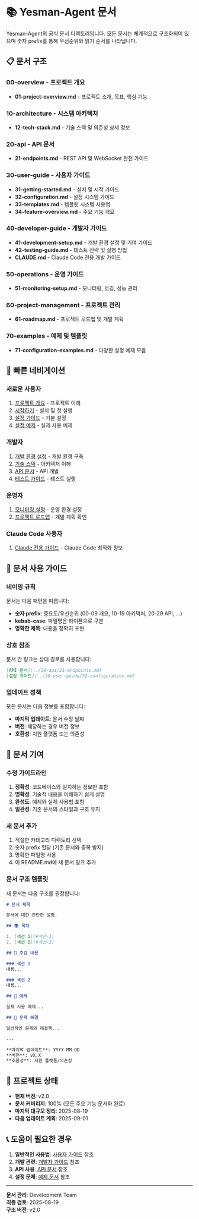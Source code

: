# 📚 Yesman-Agent 문서

Yesman-Agent의 공식 문서 디렉토리입니다. 모든 문서는 체계적으로 구조화되어 있으며 숫자 prefix를 통해 우선순위와 읽기 순서를 나타냅니다.

## 📋 문서 구조

### 00-overview - 프로젝트 개요

- **01-project-overview.md** - 프로젝트 소개, 목표, 핵심 기능

### 10-architecture - 시스템 아키텍처

- **12-tech-stack.md** - 기술 스택 및 의존성 상세 정보

### 20-api - API 문서

- **21-endpoints.md** - REST API 및 WebSocket 완전 가이드

### 30-user-guide - 사용자 가이드

- **31-getting-started.md** - 설치 및 시작 가이드
- **32-configuration.md** - 설정 시스템 가이드
- **33-templates.md** - 템플릿 시스템 사용법
- **34-feature-overview.md** - 주요 기능 개요

### 40-developer-guide - 개발자 가이드

- **41-development-setup.md** - 개발 환경 설정 및 기여 가이드
- **42-testing-guide.md** - 테스트 전략 및 실행 방법
- **CLAUDE.md** - Claude Code 전용 개발 가이드

### 50-operations - 운영 가이드

- **51-monitoring-setup.md** - 모니터링, 로깅, 성능 관리

### 60-project-management - 프로젝트 관리

- **61-roadmap.md** - 프로젝트 로드맵 및 개발 계획

### 70-examples - 예제 및 템플릿

- **71-configuration-examples.md** - 다양한 설정 예제 모음

## 🎯 빠른 네비게이션

### 새로운 사용자

1. [프로젝트 개요](00-overview/01-project-overview.md) - 프로젝트 이해
1. [시작하기](30-user-guide/31-getting-started.md) - 설치 및 첫 실행
1. [설정 가이드](30-user-guide/32-configuration.md) - 기본 설정
1. [설정 예제](70-examples/71-configuration-examples.md) - 실제 사용 예제

### 개발자

1. [개발 환경 설정](40-developer-guide/41-development-setup.md) - 개발 환경 구축
1. [기술 스택](10-architecture/12-tech-stack.md) - 아키텍처 이해
1. [API 문서](20-api/21-endpoints.md) - API 개발
1. [테스트 가이드](40-developer-guide/42-testing-guide.md) - 테스트 실행

### 운영자

1. [모니터링 설정](50-operations/51-monitoring-setup.md) - 운영 환경 설정
1. [프로젝트 로드맵](60-project-management/61-roadmap.md) - 개발 계획 확인

### Claude Code 사용자

1. [Claude 전용 가이드](40-developer-guide/CLAUDE.md) - Claude Code 최적화 정보

## 📖 문서 사용 가이드

### 네이밍 규칙

문서는 다음 패턴을 따릅니다:

- **숫자 prefix**: 중요도/우선순위 (00-09 개요, 10-19 아키텍처, 20-29 API, ...)
- **kebab-case**: 파일명은 하이픈으로 구분
- **명확한 제목**: 내용을 정확히 표현

### 상호 참조

문서 간 링크는 상대 경로를 사용합니다:

```markdown
[API 문서](../20-api/21-endpoints.md)
[설정 가이드](../30-user-guide/32-configuration.md)
```

### 업데이트 정책

모든 문서는 다음 정보를 포함합니다:

- **마지막 업데이트**: 문서 수정 날짜
- **버전**: 해당하는 경우 버전 정보
- **호환성**: 지원 플랫폼 또는 의존성

## 🔧 문서 기여

### 수정 가이드라인

1. **정확성**: 코드베이스와 일치하는 정보만 포함
1. **명확성**: 기술적 내용을 이해하기 쉽게 설명
1. **완성도**: 예제와 실제 사용법 포함
1. **일관성**: 기존 문서의 스타일과 구조 유지

### 새 문서 추가

1. 적절한 카테고리 디렉토리 선택
1. 숫자 prefix 할당 (기존 문서와 중복 방지)
1. 명확한 파일명 사용
1. 이 README.md에 새 문서 링크 추가

### 문서 구조 템플릿

새 문서는 다음 구조를 권장합니다:

```markdown
# 문서 제목

문서에 대한 간단한 설명.

## 📚 목차

1. [섹션 1](#섹션-1)
2. [섹션 2](#섹션-2)

## 🎯 주요 내용

### 섹션 1
내용...

### 섹션 2  
내용...

## 📝 예제

실제 사용 예제...

## 🔧 문제 해결

일반적인 문제와 해결책...

---

**마지막 업데이트**: YYYY-MM-DD  
**버전**: vX.X  
**호환성**: 지원 플랫폼/의존성
```

## 🚀 프로젝트 상태

- **현재 버전**: v2.0
- **문서 커버리지**: 100% (모든 주요 기능 문서화 완료)
- **마지막 대규모 정리**: 2025-08-19
- **다음 업데이트 계획**: 2025-09-01

## 📞 도움이 필요한 경우

1. **일반적인 사용법**: [사용자 가이드](30-user-guide/) 참조
1. **개발 관련**: [개발자 가이드](40-developer-guide/) 참조
1. **API 사용**: [API 문서](20-api/) 참조
1. **설정 문제**: [예제 문서](70-examples/) 참조

______________________________________________________________________

**문서 관리**: Development Team\
**최종 검토**: 2025-08-19\
**구조 버전**: v2.0
